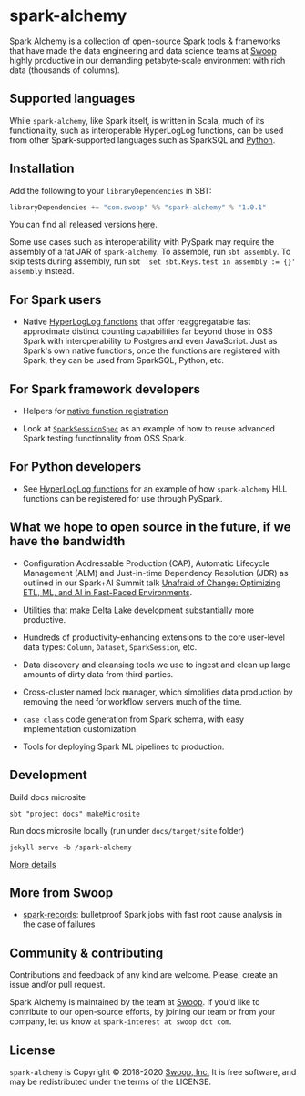 # spark-alchemy

Spark Alchemy is a collection of open-source Spark tools & frameworks that have made the data engineering and
data science teams at [Swoop](https://www.swoop.com) highly productive in our demanding petabyte-scale environment
with rich data (thousands of columns).

## Supported languages

While `spark-alchemy`, like Spark itself, is written in Scala, much of its functionality, such as interoperable HyperLogLog functions, can be used from other Spark-supported languages such as SparkSQL and [Python](#for-python-developers). 

## Installation

Add the following to your `libraryDependencies` in SBT:

```scala
libraryDependencies += "com.swoop" %% "spark-alchemy" % "1.0.1"
```

You can find all released versions [here](https://repo1.maven.org/maven2/com/swoop/spark-alchemy_2.12/).

Some use cases such as interoperability with PySpark may require the assembly of a fat JAR of `spark-alchemy`. To assemble, run `sbt assembly`. To skip tests during assembly, run `sbt 'set sbt.Keys.test in assembly := {}' assembly` instead.

## For Spark users

- Native [HyperLogLog functions](../../wiki/Spark-HyperLogLog-Functions) that offer reaggregatable fast approximate distinct counting capabilities far beyond those in OSS Spark with interoperability to Postgres and even JavaScript. Just as Spark's own native functions, once the functions are registered with Spark, they can be used from SparkSQL, Python, etc.

## For Spark framework developers

- Helpers for [native function registration](../../wiki/Spark-Native-Functions)

- Look at [`SparkSessionSpec`](alchemy/src/test/scala/com/swoop/test_utils/SparkSessionSpec.scala) as an example of how to reuse advanced Spark testing functionality from OSS Spark.

## For Python developers

- See [HyperLogLog functions](../../wiki/Spark-HyperLogLog-Functions) for an example of how `spark-alchemy` HLL functions can be registered for use through PySpark.

## What we hope to open source in the future, if we have the bandwidth

- Configuration Addressable Production (CAP), Automatic Lifecycle Management (ALM) and Just-in-time Dependency Resolution
(JDR) as outlined in our Spark+AI Summit talk [Unafraid of Change: Optimizing ETL, ML, and AI in Fast-Paced Environments](https://databricks.com/session/unafraid-of-change-optimizing-etl-ml-ai-in-fast-paced-environments).

- Utilities that make [Delta Lake](https://delta.io) development substantially more productive.

- Hundreds of productivity-enhancing extensions to the core user-level data types: `Column`, `Dataset`, `SparkSession`, etc.

- Data discovery and cleansing tools we use to ingest and clean up large amounts of dirty data from third parties.

- Cross-cluster named lock manager, which simplifies data production by removing the need for workflow servers much of the time.

- `case class` code generation from Spark schema, with easy implementation customization.

- Tools for deploying Spark ML pipelines to production.

## Development

Build docs microsite

```sbt "project docs" makeMicrosite```

Run docs microsite locally (run under `docs/target/site` folder)

```
jekyll serve -b /spark-alchemy
``` 

[More details](https://47degrees.github.io/sbt-microsites/)

## More from Swoop

- [spark-records](https://github.com/swoop-inc/spark-records): bulletproof Spark jobs with fast root cause analysis in the case of failures

## Community & contributing

Contributions and feedback of any kind are welcome. Please, create an issue and/or pull request.

Spark Alchemy is maintained by the team at [Swoop](https://www.swoop.com). If you'd like to contribute to our open-source efforts, by joining our team or from your company, let us know at `spark-interest at swoop dot com`.

## License

`spark-alchemy` is Copyright &copy; 2018-2020 [Swoop, Inc.](https://www.swoop.com) It is free software, and may be redistributed under the terms of the LICENSE.
